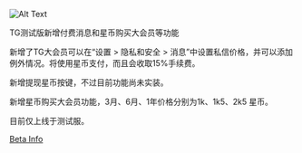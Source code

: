 ![Alt Text](https://i.134688.xyz/d/BQACAgUAAxkDAAMaZ8FCxmtjcCc9r8zx6tJsGSjv3-sAAu8TAAJtEghWQEXv3qu20ho2BA)


TG测试版新增付费消息和星币购买大会员等功能

新增了TG大会员可以在“设置 > 隐私和安全 > 消息”中设置私信价格，并可以添加例外情况。将使用星币支付，而且会收取15%手续费。

新增提现星币按键，不过目前功能尚未实装。

新增星币购买大会员功能，3月、6月、1年价格分别为1k、1k5、2k5 星币。

目前仅上线于测试服。

[Beta Info](https://t.me/betainfocn/984)

